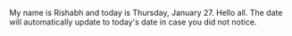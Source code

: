 My name is Rishabh and today is Thursday, January 27. Hello all. The date will automatically update to today's date in case you did not notice.
